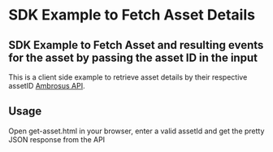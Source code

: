 # SDK Example to Fetch Asset Details

## SDK Example to Fetch Asset and resulting events for the asset by passing the asset ID in the input

This is a client side example to retrieve asset details by their respective assetID [Ambrosus API](https://ambrosus.docs.apiary.io).

## Usage 

Open get-asset.html in your browser, enter a valid assetId and get the pretty JSON response from the API

